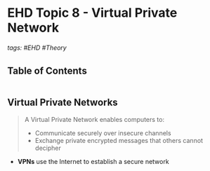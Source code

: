 # EHD Topic 8 - Virtual Private Network

###### tags: #EHD #Theory 

## Table of Contents
```toc
```
## Virtual Private Networks
> A Virtual Private Network enables computers to:
> - Communicate securely over insecure channels
> - Exchange private encrypted messages that others cannot decipher

- **VPNs** use the Internet to establish a secure network